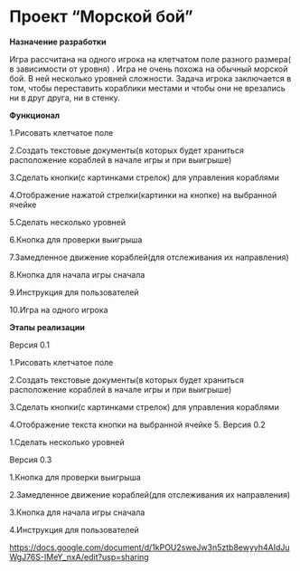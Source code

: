 # Проект “Морской бой”
**Назначение разработки**

Игра рассчитана на одного игрока на клетчатом поле разного размера( в зависимости от уровня) . Игра не очень похожа на обычный морской бой. В ней несколько уровней сложности. Задача игрока заключается в том, чтобы переставить кораблики местами и чтобы они не врезались ни в друг друга, ни в стенку.

**Функционал**

1.Рисовать клетчатое поле

2.Создать текстовые документы(в которых будет храниться расположение кораблей в начале игры и при выигрыше)

3.Сделать кнопки(с картинками стрелок) для управления кораблями

4.Отображение нажатой стрелки(картинки на кнопке) на выбранной ячейке
 
5.Сделать несколько уровней 

6.Кнопка для проверки выигрыша
 
7.Замедленное движение кораблей(для отслеживания их направления)

8.Кнопка для начала игры сначала
 
9.Инструкция для пользователей

10.Игра на одного игрока

**Этапы реализации**

Версия 0.1

1.Рисовать клетчатое поле

2.Создать текстовые документы(в которых будет храниться расположение кораблей в начале игры и при выигрыше)

3.Сделать кнопки(с картинками стрелок) для управления кораблями

4.Отображение текста кнопки на выбранной ячейке
5. 
Версия 0.2

1.Сделать несколько уровней  

Версия 0.3

1.Кнопка для проверки выигрыша
 
2.Замедленное движение кораблей(для отслеживания их направления)

3.Кнопка для начала игры сначала

4.Инструкция для пользователей

https://docs.google.com/document/d/1kPOU2sweJw3n5ztb8ewyyh4AIdJuWgJ76S-IMeY_nxA/edit?usp=sharing
